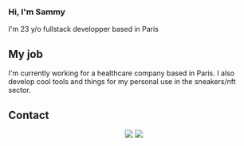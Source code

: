 ### Hi, I'm Sammy

I'm 23 y/o fullstack developper based in Paris

## My job

I'm currently working for a healthcare company based in Paris. I also develop cool tools and things for my personal use in the sneakers/nft sector.

## Contact

<p align="center">
  <img src="https://github-readme-stats.vercel.app/api?username=sammyngy&show_icons=true&theme=radical"/>
  <img src="https://github-readme-stats.vercel.app/api/top-langs/?username=sammyngy&layout=compact&show_icons=true&theme=radical"/>
</p>

